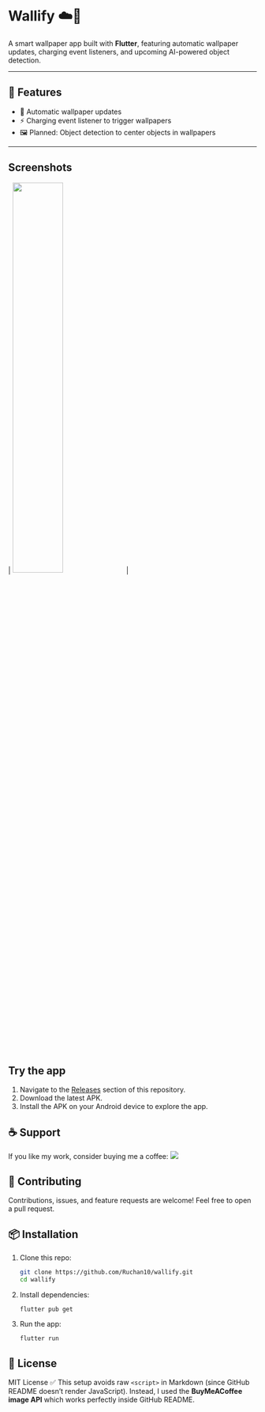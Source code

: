# Wallify ☁️📱  
A smart wallpaper app built with **Flutter**, featuring automatic wallpaper updates, charging event listeners, and upcoming AI-powered object detection.

---

## 🚀 Features
- 🔄 Automatic wallpaper updates  
- ⚡ Charging event listener to trigger wallpapers  
- 🖼️ Planned: Object detection to center objects in wallpapers  

---

## Screenshots

| <img src="https://raw.githubusercontent.com/Ruchan10/Wallify/main/assets/screenshots/flutter_01.png" width="45%"> |

## Try the app

1. Navigate to the [Releases](https://github.com/Ruchan10/Wallify/releases) section of this repository.  
2. Download the latest APK.  
3. Install the APK on your Android device to explore the app.

## ☕ Support

If you like my work, consider buying me a coffee:
<a href="https://www.buymeacoffee.com/rk10" target="_blank"> <img src="https://img.buymeacoffee.com/button-api/?text=Buy me a coffee&slug=rk10&button_colour=FFDD00&font_colour=000000&outline_colour=000000&coffee_colour=ffffff" /> </a>

## 🤝 Contributing

Contributions, issues, and feature requests are welcome!
Feel free to open a pull request.

## 📦 Installation

1. Clone this repo:
   ```bash
   git clone https://github.com/Ruchan10/wallify.git
   cd wallify

2. Install dependencies:
   ```bash
   flutter pub get

3. Run the app:
   ```bash
   flutter run


## 📝 License

MIT License
✅ This setup avoids raw `<script>` in Markdown (since GitHub README doesn’t render JavaScript). Instead, I used the **BuyMeACoffee image API** which works perfectly inside GitHub README.  
